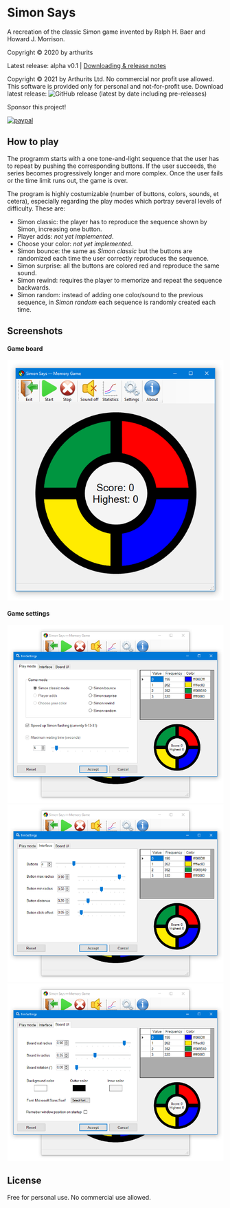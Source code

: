 # Simon Says
A recreation of the classic Simon game invented by Ralph H. Baer and Howard J. Morrison.

Copyright © 2020 by arthurits

Latest release: alpha v0.1     |     [Downloading & release notes](https://github.com/arthurits/SimonSays/releases)

Copyright © 2021 by Arthurits Ltd. No commercial nor profit use allowed. This software is provided only for personal and not-for-profit use.
Download latest release: ![GitHub release (latest by date including pre-releases)](https://img.shields.io/github/v/release/arthurits/SimonSays?include_prereleases)

Sponsor this project!

[![paypal](https://www.paypalobjects.com/en_US/i/btn/btn_donateCC_LG.gif)](https://www.paypal.com/paypalme/ArthuritsLtd)

## How to play
The programm starts with a one tone-and-light sequence that the user has to repeat by pushing the corresponding buttons.
If the user succeeds, the series becomes progressively longer and more complex. Once the user fails or the time limit runs out, the game is over.

The program is highly costumizable (number of buttons, colors, sounds, et cetera), especially regarding the play modes which portray several levels of difficulty. These are:
* Simon classic: the player has to reproduce the sequence shown by Simon, increasing one button.
* Player adds: *not yet implemented*.
* Choose your color: *not yet implemented*.
* Simon bounce: the same as *Simon classic* but the buttons are randomized each time the user correctly reproduces the sequence.
* Simon surprise: all the buttons are colored red and reproduce the same sound.
* Simon rewind: requires the player to memorize and repeat the sequence backwards.
* Simon random: instead of adding one color/sound to the previous sequence, in *Simon random* each sequence is randomly created each time.

## Screenshots
#### Game board
![Main screen](/Media/Screenshot-01.png?raw=true "Game board")

#### Game settings
![Settings game mode](/Media/Screenshot-02.png?raw=true "Settings game mode")
![Settings interface](/Media/Screenshot-03.png?raw=true "Settings interface")
![Main board UI](/Media/Screenshot-04.png?raw=true "Main board UI")

## License
Free for personal use.
No commercial use allowed.

